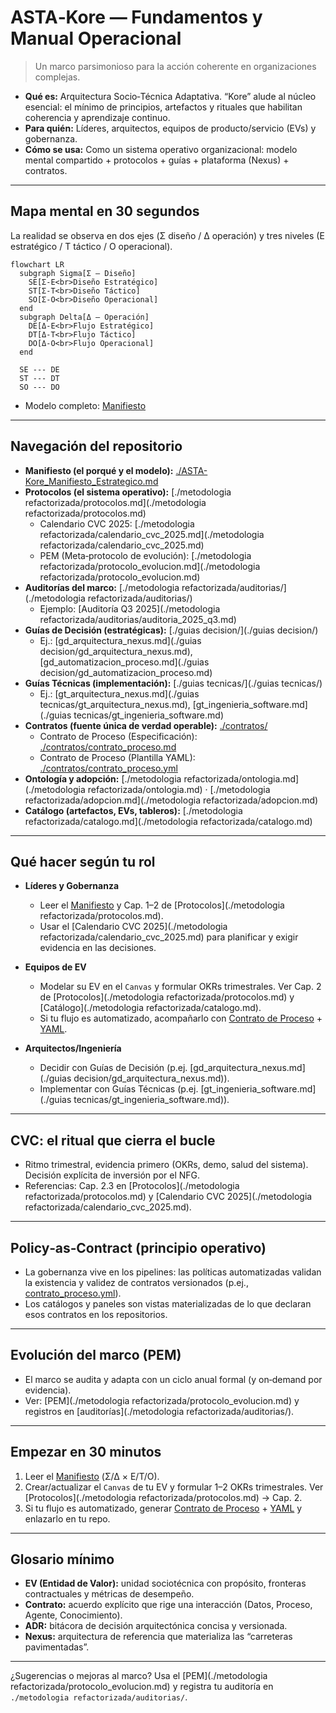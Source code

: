 # ASTA‑Kore — Fundamentos y Manual Operacional

> Un marco parsimonioso para la acción coherente en organizaciones complejas.

- **Qué es:** Arquitectura Socio‑Técnica Adaptativa. “Kore” alude al núcleo esencial: el mínimo de principios, artefactos y rituales que habilitan coherencia y aprendizaje continuo.
- **Para quién:** Líderes, arquitectos, equipos de producto/servicio (EVs) y gobernanza.
- **Cómo se usa:** Como un sistema operativo organizacional: modelo mental compartido + protocolos + guías + plataforma (Nexus) + contratos.

---

## Mapa mental en 30 segundos

La realidad se observa en dos ejes (Σ diseño / Δ operación) y tres niveles (E estratégico / T táctico / O operacional).

```mermaid
flowchart LR
  subgraph Sigma[Σ — Diseño]
    SE[Σ‑E<br>Diseño Estratégico]
    ST[Σ‑T<br>Diseño Táctico]
    SO[Σ‑O<br>Diseño Operacional]
  end
  subgraph Delta[Δ — Operación]
    DE[Δ‑E<br>Flujo Estratégico]
    DT[Δ‑T<br>Flujo Táctico]
    DO[Δ‑O<br>Flujo Operacional]
  end

  SE --- DE
  ST --- DT
  SO --- DO
```

- Modelo completo: [Manifiesto](./ASTA-Kore_Manifiesto_Estrategico.md)

---

## Navegación del repositorio

- **Manifiesto (el porqué y el modelo):** [./ASTA-Kore_Manifiesto_Estrategico.md](./ASTA-Kore_Manifiesto_Estrategico.md)
- **Protocolos (el sistema operativo):** [./metodologia refactorizada/protocolos.md](./metodologia refactorizada/protocolos.md)  
  - Calendario CVC 2025: [./metodologia refactorizada/calendario_cvc_2025.md](./metodologia refactorizada/calendario_cvc_2025.md)  
  - PEM (Meta‑protocolo de evolución): [./metodologia refactorizada/protocolo_evolucion.md](./metodologia refactorizada/protocolo_evolucion.md)
- **Auditorías del marco:** [./metodologia refactorizada/auditorias/](./metodologia refactorizada/auditorias/)  
  - Ejemplo: [Auditoría Q3 2025](./metodologia refactorizada/auditorias/auditoria_2025_q3.md)
- **Guías de Decisión (estratégicas):** [./guias decision/](./guias decision/)  
  - Ej.: [gd_arquitectura_nexus.md](./guias decision/gd_arquitectura_nexus.md), [gd_automatizacion_proceso.md](./guias decision/gd_automatizacion_proceso.md)
- **Guías Técnicas (implementación):** [./guias tecnicas/](./guias tecnicas/)  
  - Ej.: [gt_arquitectura_nexus.md](./guias tecnicas/gt_arquitectura_nexus.md), [gt_ingenieria_software.md](./guias tecnicas/gt_ingenieria_software.md)
- **Contratos (fuente única de verdad operable):** [./contratos/](./contratos/)  
  - Contrato de Proceso (Especificación): [./contratos/contrato_proceso.md](./contratos/contrato_proceso.md)  
  - Contrato de Proceso (Plantilla YAML): [./contratos/contrato_proceso.yml](./contratos/contrato_proceso.yml)
- **Ontología y adopción:** [./metodologia refactorizada/ontologia.md](./metodologia refactorizada/ontologia.md) · [./metodologia refactorizada/adopcion.md](./metodologia refactorizada/adopcion.md)
- **Catálogo (artefactos, EVs, tableros):** [./metodologia refactorizada/catalogo.md](./metodologia refactorizada/catalogo.md)

---

## Qué hacer según tu rol

- **Líderes y Gobernanza**
  - Leer el [Manifiesto](./ASTA-Kore_Manifiesto_Estrategico.md) y Cap. 1–2 de [Protocolos](./metodologia refactorizada/protocolos.md).
  - Usar el [Calendario CVC 2025](./metodologia refactorizada/calendario_cvc_2025.md) para planificar y exigir evidencia en las decisiones.

- **Equipos de EV**
  - Modelar su EV en el `Canvas` y formular OKRs trimestrales. Ver Cap. 2 de [Protocolos](./metodologia refactorizada/protocolos.md) y [Catálogo](./metodologia refactorizada/catalogo.md).
  - Si tu flujo es automatizado, acompañarlo con [Contrato de Proceso](./contratos/contrato_proceso.md) + [YAML](./contratos/contrato_proceso.yml).

- **Arquitectos/Ingeniería**
  - Decidir con Guías de Decisión (p.ej. [gd_arquitectura_nexus.md](./guias decision/gd_arquitectura_nexus.md)).
  - Implementar con Guías Técnicas (p.ej. [gt_ingenieria_software.md](./guias tecnicas/gt_ingenieria_software.md)).

---

## CVC: el ritual que cierra el bucle

- Ritmo trimestral, evidencia primero (OKRs, demo, salud del sistema). Decisión explícita de inversión por el NFG.
- Referencias: Cap. 2.3 en [Protocolos](./metodologia refactorizada/protocolos.md) y [Calendario CVC 2025](./metodologia refactorizada/calendario_cvc_2025.md).

---

## Policy‑as‑Contract (principio operativo)

- La gobernanza vive en los pipelines: las políticas automatizadas validan la existencia y validez de contratos versionados (p.ej., [contrato_proceso.yml](./contratos/contrato_proceso.yml)).
- Los catálogos y paneles son vistas materializadas de lo que declaran esos contratos en los repositorios.

---

## Evolución del marco (PEM)

- El marco se audita y adapta con un ciclo anual formal (y on‑demand por evidencia).
- Ver: [PEM](./metodologia refactorizada/protocolo_evolucion.md) y registros en [auditorías](./metodologia refactorizada/auditorias/).

---

## Empezar en 30 minutos

1. Leer el [Manifiesto](./ASTA-Kore_Manifiesto_Estrategico.md) (Σ/Δ × E/T/O).
2. Crear/actualizar el `Canvas` de tu EV y formular 1–2 OKRs trimestrales. Ver [Protocolos](./metodologia refactorizada/protocolos.md) → Cap. 2.
3. Si tu flujo es automatizado, generar [Contrato de Proceso](./contratos/contrato_proceso.md) + [YAML](./contratos/contrato_proceso.yml) y enlazarlo en tu repo.

---

## Glosario mínimo

- **EV (Entidad de Valor):** unidad sociotécnica con propósito, fronteras contractuales y métricas de desempeño.
- **Contrato:** acuerdo explícito que rige una interacción (Datos, Proceso, Agente, Conocimiento).
- **ADR:** bitácora de decisión arquitectónica concisa y versionada.
- **Nexus:** arquitectura de referencia que materializa las “carreteras pavimentadas”.

---

¿Sugerencias o mejoras al marco? Usa el [PEM](./metodologia refactorizada/protocolo_evolucion.md) y registra tu auditoría en `./metodologia refactorizada/auditorias/`.